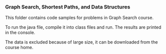 ### Graph Search, Shortest Paths, and Data Structures

This folder contains code samples for problems in Graph Search course.

To run the java file, compile it into class files and run. The results are printed in the console.

The data is excluded because of large size, it can be downloaded from the course home.